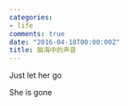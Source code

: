 ```yaml
---
categories:
- life
comments: true
date: "2016-04-18T00:00:00Z"
title: 脑海中的声音
---
```


Just let her go

She is gone
